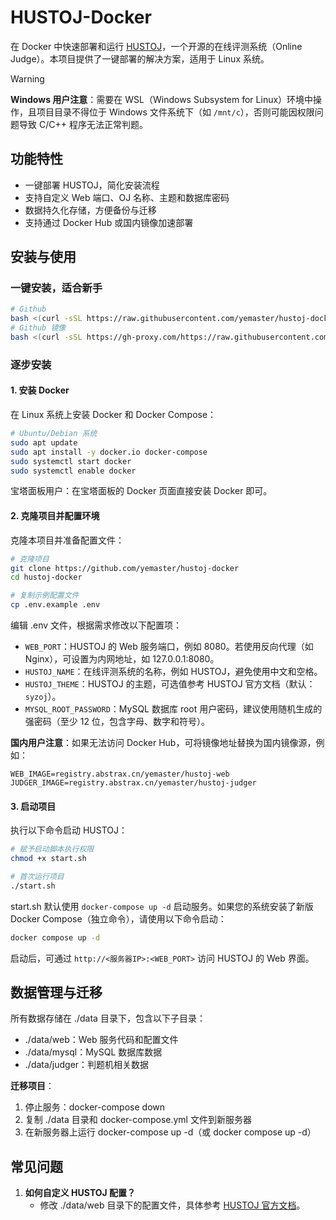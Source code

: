 # HUSTOJ-Docker

在 Docker 中快速部署和运行 [HUSTOJ](https://github.com/zhblue/hustoj)，一个开源的在线评测系统（Online Judge）。本项目提供了一键部署的解决方案，适用于 Linux 系统。

> [!WARNING]
>
> **Windows 用户注意**：需要在 WSL（Windows Subsystem for Linux）环境中操作，且项目目录不得位于 Windows 文件系统下（如 `/mnt/c`），否则可能因权限问题导致 C/C++ 程序无法正常判题。

## 功能特性

- 一键部署 HUSTOJ，简化安装流程
- 支持自定义 Web 端口、OJ 名称、主题和数据库密码
- 数据持久化存储，方便备份与迁移
- 支持通过 Docker Hub 或国内镜像加速部署

## 安装与使用

### 一键安装，适合新手

```bash
# Github
bash <(curl -sSL https://raw.githubusercontent.com/yemaster/hustoj-docker/refs/heads/master/install.sh)
# Github 镜像
bash <(curl -sSL https://gh-proxy.com/https://raw.githubusercontent.com/yemaster/hustoj-docker/refs/heads/master/install.sh)
```

### 逐步安装

#### 1. 安装 Docker

在 Linux 系统上安装 Docker 和 Docker Compose：

```bash
# Ubuntu/Debian 系统
sudo apt update
sudo apt install -y docker.io docker-compose
sudo systemctl start docker
sudo systemctl enable docker
```

宝塔面板用户：在宝塔面板的 Docker 页面直接安装 Docker 即可。

#### 2. 克隆项目并配置环境

克隆本项目并准备配置文件：

```bash
# 克隆项目
git clone https://github.com/yemaster/hustoj-docker
cd hustoj-docker

# 复制示例配置文件
cp .env.example .env
```

编辑 .env 文件，根据需求修改以下配置项：

- `WEB_PORT`：HUSTOJ 的 Web 服务端口，例如 8080。若使用反向代理（如 Nginx），可设置为内网地址，如 127.0.0.1:8080。
- `HUSTOJ_NAME`：在线评测系统的名称，例如 HUSTOJ，避免使用中文和空格。
- `HUSTOJ_THEME`：HUSTOJ 的主题，可选值参考 HUSTOJ 官方文档（默认：`syzoj`）。
- `MYSQL_ROOT_PASSWORD`：MySQL 数据库 root 用户密码，建议使用随机生成的强密码（至少 12 位，包含字母、数字和符号）。

**国内用户注意**：如果无法访问 Docker Hub，可将镜像地址替换为国内镜像源，例如：

```env
WEB_IMAGE=registry.abstrax.cn/yemaster/hustoj-web
JUDGER_IMAGE=registry.abstrax.cn/yemaster/hustoj-judger
```

#### 3. 启动项目

执行以下命令启动 HUSTOJ：

```bash
# 赋予启动脚本执行权限
chmod +x start.sh

# 首次运行项目
./start.sh
```

start.sh 默认使用 `docker-compose up -d` 启动服务。如果您的系统安装了新版 Docker Compose（独立命令），请使用以下命令启动：

```bash
docker compose up -d
```

启动后，可通过 `http://<服务器IP>:<WEB_PORT>` 访问 HUSTOJ 的 Web 界面。

## 数据管理与迁移

所有数据存储在 ./data 目录下，包含以下子目录：

- ./data/web：Web 服务代码和配置文件
- ./data/mysql：MySQL 数据库数据
- ./data/judger：判题机相关数据

**迁移项目**：

1. 停止服务：docker-compose down
2. 复制 ./data 目录和 docker-compose.yml 文件到新服务器
3. 在新服务器上运行 docker-compose up -d（或 docker compose up -d）

## 常见问题

1. **如何自定义 HUSTOJ 配置？**
   - 修改 ./data/web 目录下的配置文件，具体参考 [HUSTOJ 官方文档](https://github.com/zhblue/hustoj)。